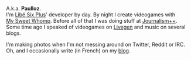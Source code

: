 A.k.a. **Paulloz**.  
I'm [Libé&nbsp;Six&nbsp;Plus](http://liberation.fr/data-nouveaux-formats-six-plus,100538)' developer by day. By night I create videogames with [My&nbsp;Sweet&nbsp;Whomp](http://mysweetwhomp.fr/). Before all of that I was doing stuff at [Journalism++](http://jplusplus.org/). Some time ago I speaked of videogames on [Livegen](http://livegen.fr/) and music on several blogs.  

I'm making photos when I'm not messing around on Twitter, Reddit or IRC.  
Oh, and I occasionally write (in French) on my [blog](/blog).
